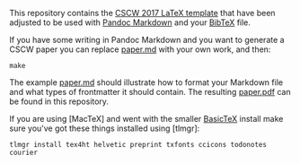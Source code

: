 This repository contains the [CSCW 2017 LaTeX template] that have been adjusted
to be used with [Pandoc Markdown] and your [BibTeX] file.

If you have some writing in Pandoc Markdown and you want to generate a CSCW
paper you can replace [paper.md] with your own work, and then:

    make

The example [paper.md] should illustrate how to format your Markdown file and 
what types of frontmatter it should contain. The resulting [paper.pdf] can
be found in this repository.

If you are using [MacTeX] and went with the smaller [BasicTeX] install make 
sure you've got these things installed using [tlmgr]:

    tlmgr install tex4ht helvetic preprint txfonts ccicons todonotes courier

[CSCW 2017 LaTeX template]: https://cscw.acm.org/2017/submit/sigchi-latex-proceedings.tar.gz
[Pandoc Markdown]: http://pandoc.org/README.html#pandocs-markdown
[BibTeX]: https://en.wikipedia.org/wiki/BibTeX
[paper.md]: https://raw.githubusercontent.com/edsu/cscw-pandoc/master/paper.md
[paper.pdf]: https://github.com/edsu/cscw-pandoc/blob/master/paper.pdf
[tlmg]: https://www.tug.org/texlive/tlmgr.html
[MaxTeX]: https://tug.org/mactex/
[BasicTeX]: http://www.tug.org/mactex/morepackages.html
